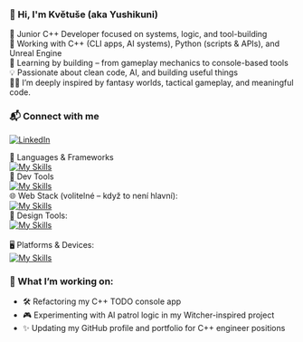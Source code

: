 ### 👋 Hi, I'm Květuše (aka Yushikuni)

🎯 Junior C++ Developer focused on systems, logic, and tool-building  
🔧 Working with C++ (CLI apps, AI systems), Python (scripts & APIs), and Unreal Engine  
🌱 Learning by building – from gameplay mechanics to console-based tools  
💡 Passionate about clean code, AI, and building useful things<br/>
🧙‍♀️ I’m deeply inspired by fantasy worlds, tactical gameplay, and meaningful code.


### 📬 Connect with me  
[![LinkedIn](https://skillicons.dev/icons?i=linkedin&theme=dark)](https://www.linkedin.com/in/kvetuse-husakova) <br/>

🧠 Languages & Frameworks<br/>
[![My Skills](https://skillicons.dev/icons?i=cpp,py,cs,unrealengine&theme=dark)]()
<br/>
🧰 Dev Tools<br/>
[![My Skills](https://skillicons.dev/icons?i=visualstudio,vscode,git,linux&theme=dark)]()
<br/>
🌐 Web Stack (volitelné – když to není hlavní):<br/>
[![My Skills](https://skillicons.dev/icons?i=html,css,js,nodejs,react,mysql&theme=dark)]()
<br/>
🎨 Design Tools:<br/>
[![My Skills](https://skillicons.dev/icons?i=figma&theme=dark)](https://www.figma.com/)<br/>
<br/>
🖥️ Platforms & Devices:<br/>
[![My Skills](https://skillicons.dev/icons?i=windows,linux,raspberrypi&theme=dark)](https://skillicons.dev)<br/>

### 🚧 What I’m working on:
- 🛠 Refactoring my C++ TODO console app
- 🎮 Experimenting with AI patrol logic in my Witcher-inspired project
- ✨ Updating my GitHub profile and portfolio for C++ engineer positions
